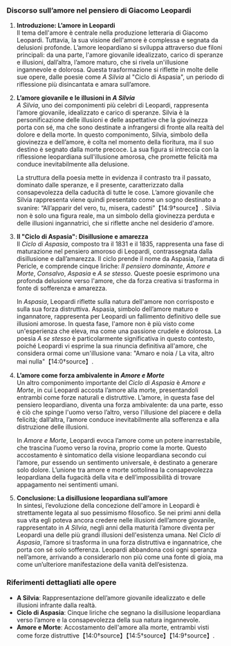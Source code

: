 ### Discorso sull’amore nel pensiero di Giacomo Leopardi

1. **Introduzione: L’amore in Leopardi**  
   Il tema dell'amore è centrale nella produzione letteraria di Giacomo Leopardi. Tuttavia, la sua visione dell'amore è complessa e segnata da delusioni profonde. L’amore leopardiano si sviluppa attraverso due filoni principali: da una parte, l'amore giovanile idealizzato, carico di speranze e illusioni, dall’altra, l’amore maturo, che si rivela un'illusione ingannevole e dolorosa. Questa trasformazione si riflette in molte delle sue opere, dalle poesie come *A Silvia* al "Ciclo di Aspasia", un periodo di riflessione più disincantata e amara sull’amore.

2. **L’amore giovanile e le illusioni in *A Silvia***  
   *A Silvia*, uno dei componimenti più celebri di Leopardi, rappresenta l’amore giovanile, idealizzato e carico di speranze. Silvia è la personificazione delle illusioni e delle aspettative che la giovinezza porta con sé, ma che sono destinate a infrangersi di fronte alla realtà del dolore e della morte. In questo componimento, Silvia, simbolo della giovinezza e dell’amore, è colta nel momento della fioritura, ma il suo destino è segnato dalla morte precoce. La sua figura si intreccia con la riflessione leopardiana sull'illusione amorosa, che promette felicità ma conduce inevitabilmente alla delusione.

   La struttura della poesia mette in evidenza il contrasto tra il passato, dominato dalle speranze, e il presente, caratterizzato dalla consapevolezza della caducità di tutte le cose. L’amore giovanile che Silvia rappresenta viene quindi presentato come un sogno destinato a svanire: “All’apparir del vero, tu, misera, cadesti”【14:9†source】. Silvia non è solo una figura reale, ma un simbolo della giovinezza perduta e delle illusioni ingannatrici, che si riflette anche nel desiderio d'amore.

3. **Il "Ciclo di Aspasia": Disillusione e amarezza**  
   Il *Ciclo di Aspasia*, composto tra il 1831 e il 1835, rappresenta una fase di maturazione nel pensiero amoroso di Leopardi, contrassegnata dalla disillusione e dall’amarezza. Il ciclo prende il nome da Aspasia, l’amata di Pericle, e comprende cinque liriche: *Il pensiero dominante*, *Amore e Morte*, *Consalvo*, *Aspasia* e *A se stesso*. Queste poesie esprimono una profonda delusione verso l'amore, che da forza creativa si trasforma in fonte di sofferenza e amarezza.

   In *Aspasia*, Leopardi riflette sulla natura dell'amore non corrisposto e sulla sua forza distruttiva. Aspasia, simbolo dell’amore maturo e ingannatore, rappresenta per Leopardi un fallimento definitivo delle sue illusioni amorose. In questa fase, l'amore non è più visto come un'esperienza che eleva, ma come una passione crudele e dolorosa. La poesia *A se stesso* è particolarmente significativa in questo contesto, poiché Leopardi vi esprime la sua rinuncia definitiva all'amore, che considera ormai come un'illusione vana: "Amaro e noia / La vita, altro mai nulla"【14:0†source】.

4. **L’amore come forza ambivalente in *Amore e Morte***  
   Un altro componimento importante del *Ciclo di Aspasia* è *Amore e Morte*, in cui Leopardi accosta l’amore alla morte, presentandoli entrambi come forze naturali e distruttive. L’amore, in questa fase del pensiero leopardiano, diventa una forza ambivalente: da una parte, esso è ciò che spinge l'uomo verso l’altro, verso l'illusione del piacere e della felicità; dall’altra, l’amore conduce inevitabilmente alla sofferenza e alla distruzione delle illusioni.

   In *Amore e Morte*, Leopardi evoca l’amore come un potere inarrestabile, che trascina l’uomo verso la rovina, proprio come la morte. Questo accostamento è sintomatico della visione leopardiana secondo cui l’amore, pur essendo un sentimento universale, è destinato a generare solo dolore. L’unione tra amore e morte sottolinea la consapevolezza leopardiana della fugacità della vita e dell’impossibilità di trovare appagamento nei sentimenti umani.

5. **Conclusione: La disillusione leopardiana sull’amore**  
   In sintesi, l’evoluzione della concezione dell'amore in Leopardi è strettamente legata al suo pessimismo filosofico. Se nei primi anni della sua vita egli poteva ancora credere nelle illusioni dell’amore giovanile, rappresentato in *A Silvia*, negli anni della maturità l’amore diventa per Leopardi una delle più grandi illusioni dell'esistenza umana. Nel *Ciclo di Aspasia*, l’amore si trasforma in una forza distruttiva e ingannatrice, che porta con sé solo sofferenza. Leopardi abbandona così ogni speranza nell’amore, arrivando a considerarlo non più come una fonte di gioia, ma come un’ulteriore manifestazione della vanità dell’esistenza.

### Riferimenti dettagliati alle opere
- **A Silvia**: Rappresentazione dell’amore giovanile idealizzato e delle illusioni infrante dalla realtà.
- **Ciclo di Aspasia**: Cinque liriche che segnano la disillusione leopardiana verso l’amore e la consapevolezza della sua natura ingannevole.
- **Amore e Morte**: Accostamento dell'amore alla morte, entrambi visti come forze distruttive【14:0†source】【14:5†source】【14:9†source】.